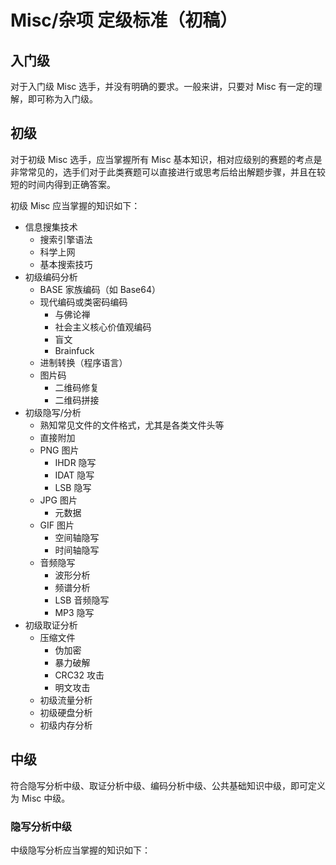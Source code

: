# Misc/杂项 定级标准（初稿）

## 入门级

对于入门级 Misc 选手，并没有明确的要求。一般来讲，只要对 Misc 有一定的理解，即可称为入门级。

## 初级

对于初级 Misc 选手，应当掌握所有 Misc 基本知识，相对应级别的赛题的考点是非常常见的，选手们对于此类赛题可以直接进行或思考后给出解题步骤，并且在较短的时间内得到正确答案。

初级 Misc 应当掌握的知识如下：

* 信息搜集技术
	* 搜索引擎语法
	* 科学上网
	* 基本搜索技巧
* 初级编码分析
    * BASE 家族编码（如 Base64）
    * 现代编码或类密码编码
      * 与佛论禅
      * 社会主义核心价值观编码
      * 盲文
      * Brainfuck
    * 进制转换（程序语言）
    * 图片码
      * 二维码修复
      * 二维码拼接
* 初级隐写/分析
    * 熟知常见文件的文件格式，尤其是各类文件头等
    * 直接附加
    * PNG 图片
        * IHDR 隐写
        * IDAT 隐写
        * LSB 隐写
    * JPG 图片
        * 元数据
    * GIF 图片
        * 空间轴隐写
        * 时间轴隐写
    * 音频隐写
        * 波形分析
        * 频谱分析
        * LSB 音频隐写
        * MP3 隐写
* 初级取证分析
  * 压缩文件
    * 伪加密
    * 暴力破解
    * CRC32 攻击
    * 明文攻击
  * 初级流量分析
  * 初级硬盘分析
  * 初级内存分析

## 中级

符合隐写分析中级、取证分析中级、编码分析中级、公共基础知识中级，即可定义为 Misc 中级。

### 隐写分析中级

中级隐写分析应当掌握的知识如下：

